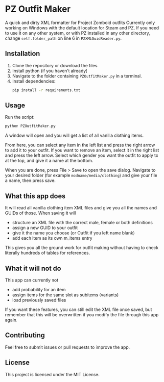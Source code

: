 # PZ Outfit Maker

A quick and dirty XML formatter for Project Zomboid outfits
Currently only working on Windows with the default location for Steam and PZ.
If you need to use it on any other system, or with PZ installed in any other directory, change `self.folder_path` on line 6 in `PZXMLGuidReader.py`.

## Installation

1. Clone the repository or download the files
2. Install python (if you haven't already)
3. Navigate to the folder containing `PZOutfitMaker.py` in a terminal.
4. Install dependencies:
    ```bash
    pip install -r requirements.txt
    ```

## Usage

Run the script:
```bash
python PZOutfitMaker.py
```
A window will open and you will get a list of all vanilla clothing items.

From here, you can select any item in the left list and press the right arrow to add it to your outfit.
If you want to remove an item, select it in the right list and press the left arrow.
Select which gender you want the outfit to apply to at the top, and give it a name at the bottom.

When you are done, press File > Save to open the save dialog. Navigate to your desired folder (for example `modname/media/clothing`) and give your file a name, then press save.

## What this app does

It will read all vanilla clothing item XML files and give you all the names and GUIDs of those.
When saving it will
* structure an XML file with the correct male, female or both definitions
* assign a new GUID to your outfit
* give it the name you choose (or Outfit if you left name blank)
* add each item as its own m_items entry

This gives you all the ground work for outfit making without having to check literally hundreds of tables for references.

## What it will not do

This app can currently not
* add probability for an item
* assign items for the same slot as subitems (variants)
* load previously saved files

If you want these features, you can still edit the XML file once saved, but remember that this will be overwritten if you modify the file through this app again.

## Contributing

Feel free to submit issues or pull requests to improve the app.

## License

This project is licensed under the MIT License.
